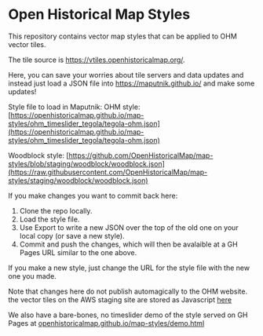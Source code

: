 # Open Historical Map Styles
This repository contains vector map styles that can be applied to OHM vector tiles. 

The tile source is https://vtiles.openhistoricalmap.org/.

Here, you can save your worries about tile servers and data updates and instead just load a JSON file into https://maputnik.github.io/ and make some updates!

Style file to load in Maputnik:
OHM style: [https://openhistoricalmap.github.io/map-styles/ohm_timeslider_tegola/tegola-ohm.json](https://openhistoricalmap.github.io/map-styles/ohm_timeslider_tegola/tegola-ohm.json)

Woodblock style:  [https://github.com/OpenHistoricalMap/map-styles/blob/staging/woodblock/woodblock.json](https://raw.githubusercontent.com/OpenHistoricalMap/map-styles/staging/woodblock/woodblock.json)

If you make changes you want to commit back here:
1. Clone the repo locally.
2. Load the style file.
3. Use Export to write a new JSON over the top of the old one on your local copy (or save a new style).
4. Commit and push the changes, which will then be avalaible at a GH Pages URL similar to the one above.

If you make a new style, just change the URL for the style file with the new one you made.

Note that changes here do not publish automagically to the OHM website. the vector tiles on the AWS staging site are stored as Javascript [here](https://github.com/Open-Historical-Map-Labs/ohm-website/blob/staging/app/assets/javascripts/ohm.style.js)

We also have a bare-bones, no timeslider demo of the style served on GH Pages at [openhistoricalmap.github.io/map-styles/demo.html](https://openhistoricalmap.github.io/map-styles/demo.html)
